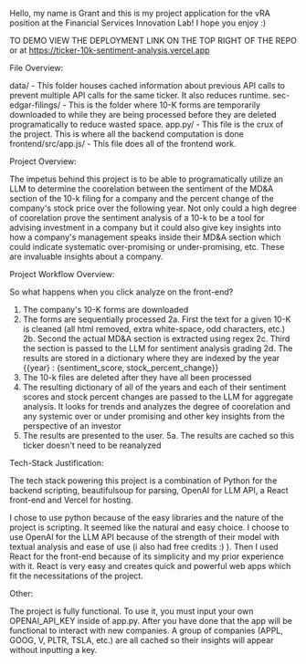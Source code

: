 Hello, my name is Grant and this is my project application for the vRA position at the Financial Services Innovation Lab! I hope you enjoy :)

TO DEMO VIEW THE DEPLOYMENT LINK ON THE TOP RIGHT OF THE REPO or at https://ticker-10k-sentiment-analysis.vercel.app

File Overview:

  data/ - This folder houses cached information about previous API calls to prevent multiple API calls for the same ticker. It also reduces runtime.
  sec-edgar-filings/ - This is the folder where 10-K forms are temporarily downloaded to while they are being processed before they are deleted programatically to reduce wasted space.
  app.py/ - This file is the crux of the project. This is where all the backend computation is done
  frontend/src/app.js/ - This file does all of the frontend work.

Project Overview:

  The impetus behind this project is to be able to programatically utilize an LLM to determine the coorelation between the sentiment of the MD&A section of the 10-k filing for a
  company and the percent change of the company's stock price over the following year. Not only could a high degree of coorelation prove the sentiment analysis of a 10-k to be a tool
  for advising investment in a company but it could also give key insights into how a company's management speaks inside their MD&A section which could indicate systematic
  over-promising or under-promising, etc. These are invaluable insights about a company.

Project Workflow Overview:

  So what happens when you click analyze on the front-end?

  1. The company's 10-K forms are downloaded
  2. The forms are sequentially processed
     2a. First the text for a given 10-K is cleaned (all html removed, extra white-space, odd characters, etc.)
     2b. Second the actual MD&A section is extracted using regex
     2c. Third the section is passed to the LLM for sentiment analysis grading
     2d. The results are stored in a dictionary where they are indexed by the year {{year} : {sentiment_score, stock_percent_change}}
  3. The 10-k files are deleted after they have all been processed
  4. The resulting dictionary of all of the years and each of their sentiment scores and stock percent changes are passed to the LLM for aggregate analysis. It looks for trends and
     analyzes the degree of coorelation and any systemic over or under promising and other key insights from the perspective of an investor
  5. The results are presented to the user.
      5a. The results are cached so this ticker doesn't need to be reanalyzed
  
Tech-Stack Justification:

  The tech stack powering this project is a combination of Python for the backend scripting, beautifulsoup for parsing, OpenAI for LLM API, a React front-end and Vercel for hosting.

  I chose to use python because of the easy libraries and the nature of the project is scripting. It seemed like the natural and easy choice. I choose to use OpenAI 
  for the LLM API because of the strength of their model with textual analysis and ease of use (i also had free credits :) ). Then I used React for the front-end
  because of its simplicity and my prior experience with it. React is very easy and creates quick and powerful web apps which fit the necessitations of the project.

Other:

  The project is fully functional. To use it, you must input your own OPENAI_API_KEY inside of app.py. After you have done that the app will be functional to interact
  with new companies. A group of companies (APPL, GOOG, V, PLTR, TSLA, etc.) are all cached so their insights will appear without inputting a key.
  



    

